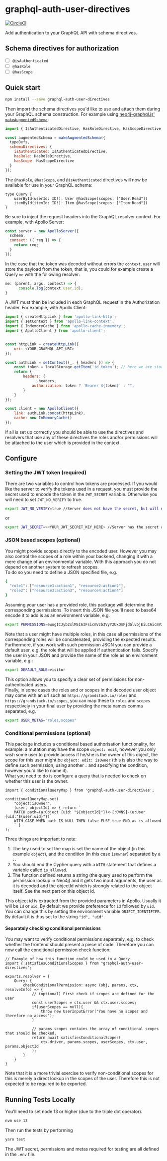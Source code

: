 # graphql-auth-user-directives

[![CircleCI](https://circleci.com/gh/grand-stack/graphql-auth-user-directives.svg?style=svg)](https://circleci.com/gh/grand-stack/graphql-auth-user-directives)

Add authentication to your GraphQL API with schema directives.

## Schema directives for authorization

- [ ] `@isAuthenticated`
- [ ] `@hasRole`
- [ ] `@hasScope`

## Quick start

```sh
npm install --save graphql-auth-user-directives
```

Then import the schema directives you'd like to use and attach them during your GraphQL schema construction. For example using [neo4j-graphql.js' `makeAugmentedSchema`](https://grandstack.io/docs/neo4j-graphql-js-api.html#makeaugmentedschemaoptions-graphqlschema):


```js
import { IsAuthenticatedDirective, HasRoleDirective, HasScopeDirective } from "graphql-auth-user-directives";

const augmentedSchema = makeAugmentedSchema({
  typeDefs,
  schemaDirectives: {
    isAuthenticated: IsAuthenticatedDirective,
    hasRole: HasRoleDirective,
    hasScope: HasScopeDirective
  }
});
```

The `@hasRole`, `@hasScope`, and `@isAuthenticated` directives will now be available for use in your GraphQL schema:

```
type Query {
    userById(userId: ID!): User @hasScope(scopes: ["User:Read"])
    itemById(itemId: ID!): Item @hasScope(scopes: ["Item:Read"])
}
```

Be sure to inject the request headers into the GraphQL resolver context. For example, with Apollo Server:

```js
const server = new ApolloServer({
  schema,
  context: ({ req }) => {
    return req;
  }
});
```

In the case that the token was decoded without errors the `context.user` will store the payload from the token, that is, you could for example create a Query `me` with the following resolver:

```js
me: (parent, args, context) => {
      console.log(context.user.id);
}
```

A JWT must then be included in each GraphQL request in the Authorization header. For example, with Apollo Client:

```js
import { createHttpLink } from 'apollo-link-http';
import { setContext } from 'apollo-link-context';
import { InMemoryCache } from 'apollo-cache-inmemory';
import { ApolloClient } from 'apollo-client';


const httpLink = createHttpLink({
    uri: <YOUR_GRAPHQL_API_URI>
});

const authLink = setContext((_, { headers }) => {
    const token = localStorage.getItem('id_token'); // here we are storing the JWT in localStorage
    return {
        headers: {
            ...headers,
            authorization: token ? `Bearer ${token}` : "",
        }
    }
});

const client = new ApolloClient({
    link: authLink.concat(httpLink),
    cache: new InMemoryCache()
});
```

If all is set up correctly you should be able to use the directives and resolvers that use any of these directives the roles and/or permissions will be attached to the user which is provided in the context.

## Configure

### Setting the JWT token (required)

There are two variables to control how tokens are processed.
If you would like the server to verify the tokens used in a request, you must provide the secret used to encode the token in the `JWT_SECRET` variable. Otherwise you will need to set `JWT_NO_VERIFY` to true.

```sh
export JWT_NO_VERIFY=true //Server does not have the secret, but will need to decode tokens
```
or
```sh
export JWT_SECRET=><YOUR_JWT_SECRET_KEY_HERE> //Server has the secret and will verify authenticity
```

### JSON based scopes (optional)
You might provide scopes directly to the encoded user. However you may also control the scopes of a role within your backend, changing it with a mere change of an environmental variable. With this approach you do not depend on another system to refresh scopes.   
To do so you need to define a JSON specified file, e.g.
```sh
{
  "role1": ["resource1:action1", "resource2:action2"],
  "role2": ["resource3:action3", "resource4:action4"]
}
```
Assuming your user has a provided role, this package will determine the corresponding permissions. To insert this JSON file you'll need to base64 encode it to add is as an environment variable, e.g.
```sh
export PERMISSIONS=ewogICJyb2xlMSI6IFsicmVzb3VyY2UxOmFjdGlvbjEiLCAicmVzb3VyY2UyOmFjdGlvbjIiXSwKICAicm9sZTIiOiBbInJlc291cmNlMzphY3Rpb24zIiwgInJlc291cmNlNDphY3Rpb240Il0KfQ==
```
Note that a user might have multiple roles, in this case all permissions of the corresponding roles will be concatenated, providing the expected results.  
Furthermore, if you work with such permission JSON you can provide a default user, e.g. the role that will be applied if authentication fails. Specify the user in your JSON and provide the name of the role as an environment variable, e.g.:
```sh
export DEFAULT_ROLE=visitor
```
This option allows you to specify a clear set of permissions for non-authenticated users.  
Finally, in some cases the roles and or scopes in the decoded user object may come with an url such as `https://grandstack.io/roles` and `https://grandstack.io/scopes`, you can map these to `roles` and `scopes` respectively in your final user by providing the meta names comma separated, e.g.
```sh
export USER_METAS="roles,scopes"
```

### Conditional permissions (optional)
This package includes a conditional based authorisation functionality, for example: a mutation may have the scope 
`object: edit`, however you only wish some user to provide access if he/she is the owner of this object, the scope for 
this user might be `object: edit: isOwner` (this is also the way to define such permission, using another `:` and 
specifying the condition, however you'd like to name it).  
What you need to do is configure a query that is needed to check on whether this user is the owner. 

```$xslt
import { conditionalQueryMap } from 'graphql-auth-user-directives';

conditionalQueryMap.set(
    "object:isOwner",
    (user, objectId) => { return `
    MATCH path=(a:Object {uid: "${objectId}"})<-[:OWNS]-(u:User {uid:"${user.uid}"})
    WITH CASE WHEN path IS NULL THEN false ELSE true END as is_allowed
    ` }
);
```

Three things are important to note:
1. The key used to set the map is set the name of the object (in this example `object`), and the condition (in this case 
`isOwner`) separated by a `:`.
2. You should end the Cypher query with a `WITH` statement that defines a variable called `is_allowed`.
3. The function defined returns a string (the query used to perform the permission lookup in Neo4j) and it gets two 
input arguments, the user as it is decoded and the objectId which is strongly related to the object itself. See the next 
part on this object id.

This object id is extracted from the provided parameters in Apollo. Usually it will be `id` or `uid`. By default we 
provide preference for `id` followed by `uid`. You can change this by setting the environment variable 
`OBJECT_IDENTIFIER`. By default it is thus set to the string `"id", "uid"`.  

#### Separately checking conditional permissions
You may want to verify conditional permissions separately, e.g. to check whether the frontend should present a piece of 
code. Therefore you can now call the conditional permission check function:

```$xslt
// Example of how this function could be used in a Query
import { satisfiesConditionalScopes } from "graphql-auth-user-directives";

exports.resolver = {
    Query: {
        checkConditionalPermission: async (obj, params, ctx, resolveInfo) => {
            // (optional) First check if scopes are defined for the user
            const userScopes = ctx.user && ctx.user.scopes;
            if(userScopes == null){
                throw new UserInputError("You have no scopes and therefore no access");
            }

            // params.scopes contains the array of conditional scopes that should be checked.
            return await satisfiesConditionalScopes(
                ctx.driver, params.scopes, userScopes, ctx.user, params.objectId
            );
        }
    }
}
```

Note that it is a more trivial exercise to verify non-conditional scopes for this is merely a direct lookup in the 
scopes of the user. Therefore this is not expected to be required to be exported.

## Running Tests Locally

You'll need to set node 13 or higher (due to the triple dot operator).
```sh
nvm use 13
```
Then run the tests by performing
```sh
yarn test
```

The JWT secret, permissions and metas required for testing are all defined in the `.env` file.